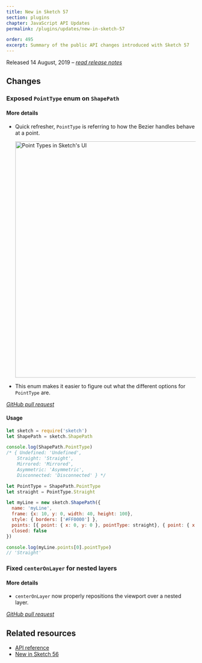 ```yaml
---
title: New in Sketch 57
section: plugins
chapter: JavaScript API Updates
permalink: /plugins/updates/new-in-sketch-57

order: 495
excerpt: Summary of the public API changes introduced with Sketch 57
---
```


Released 14 August, 2019 – [_read release notes_](https://www.sketch.com/updates/#version-57)

## Changes

### Exposed `PointType` enum on `ShapePath`

#### More details
- Quick refresher, `PointType` is referring to how the Bezier handles behave at a point.

  <img src="/images/developer/plugin-releases-57-point-type.png"
     alt="Point Types in Sketch's UI"
     width="626" />

-  This enum makes it easier to figure out what the different options for `PointType` are.

[_GitHub pull request_](https://github.com/BohemianCoding/SketchAPI/pull/561)

#### Usage
```javascript
let sketch = require('sketch')
let ShapePath = sketch.ShapePath

console.log(ShapePath.PointType)
/* { Undefined: 'Undefined',
	Straight: 'Straight',
	Mirrored: 'Mirrored',
	Asymmetric: 'Asymmetric',
  	Disconnected: 'Disconnected' } */

let PointType = ShapePath.PointType
let straight = PointType.Straight

let myLine = new sketch.ShapePath({
  name: 'myLine',
  frame: {x: 10, y: 0, width: 40, height: 100},
  style: { borders: ['#FF0000'] },
  points: [{ point: { x: 0, y: 0 }, pointType: straight}, { point: { x: 1, y: 1 }, pointType: straight}],
  closed: false
})

console.log(myLine.points[0].pointType)
// 'Straight'
```

### Fixed `centerOnLayer` for nested layers

#### More details
- `centerOnLayer` now properly repositions the viewport over a nested layer.


[_GitHub pull request_](https://github.com/BohemianCoding/SketchAPI/pull/562)

## Related resources

- [API reference](/reference/api)
- [New in Sketch 56](/plugins/updates/new-in-sketch-56)
